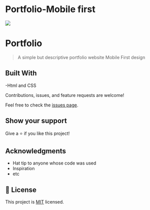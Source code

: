 # Portfolio-Mobile first

![](https://img.shields.io/badge/Microverse-blueviolet)

# Portfolio

> A simple but descriptive portfolio website Mobile First design

## Built With

-Html and CSS

Contributions, issues, and feature requests are welcome!

Feel free to check the [issues page](../../issues/).

## Show your support

Give a ⭐️ if you like this project!

## Acknowledgments

- Hat tip to anyone whose code was used
- Inspiration
- etc

## 📝 License

This project is [MIT](./LICENSE) licensed.
